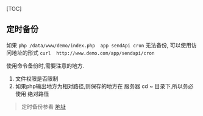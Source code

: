 [TOC]


## 定时备份

如果 `php /data/www/demo/index.php  app sendApi cron`  无法备份,
可以使用访问地址的形式 `curl  http://www.demo.com/app/sendapi/cron`

使用命令备份时,需要注意的地方.
1. 文件权限是否限制
2. 如果php输出地方为相对路径,则保存的地方在 服务器 cd ~ 目录下,所以务必使用 绝对路径


>定时备份参看 [地址](https://www.kancloud.cn/martist/ma_zhao_liu/373726)
